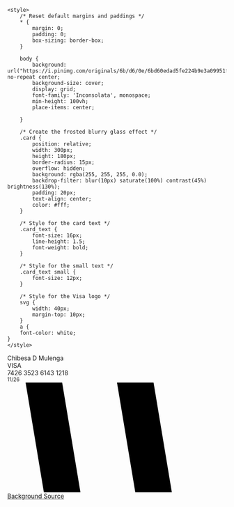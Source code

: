 <html lang="en">
<head>
    <meta charset="UTF-8">
    <meta name="viewport" content="width=device-width, initial-scale=1.0">
    <title>Frosted Glass Credit Card</title>
    <!-- Import the Inconsolata font from Google Fonts -->
    <link rel="stylesheet" href="https://fonts.googleapis.com/css2?family=Inconsolata&display=swap">

    <style>
        /* Reset default margins and paddings */
        * {
            margin: 0;
            padding: 0;
            box-sizing: border-box;
        }

        body {
            background: url("https://i.pinimg.com/originals/6b/d6/0e/6bd60edad5fe224b9e3a09951f6bf895.jpg") no-repeat center;
            background-size: cover;
            display: grid;
            font-family: 'Inconsolata', monospace;
            min-height: 100vh;
            place-items: center;
            
        }

        /* Create the frosted blurry glass effect */
        .card {
            position: relative;
            width: 300px;
            height: 180px;
            border-radius: 15px;
            overflow: hidden;
            background: rgba(255, 255, 255, 0.0);
            backdrop-filter: blur(10px) saturate(100%) contrast(45%) brightness(130%);
            padding: 20px;
            text-align: center;
            color: #fff;
        }

        /* Style for the card text */
        .card_text {
            font-size: 16px;
            line-height: 1.5;
            font-weight: bold;
        }

        /* Style for the small text */
        .card_text small {
            font-size: 12px;
        }

        /* Style for the Visa logo */
        svg {
            width: 40px;
            margin-top: 10px;
        }
        a {
        font-color: white;
    }
    </style>
</head>
<body>
    <div class="card">
        <div class="card_text">
            Chibesa D Mulenga
            <br>
            VISA
            <br>
            7426 3523 6143 1218
            <br>
            <small>11/26</small>
        </div>
        <!-- Insert Visa logo here -->
        <svg xmlns="http://www.w3.org/2000/svg" viewBox="0 0 48 24">
            <!-- Replace the following path data with the actual Visa logo path data -->
            <path d="M4 0l4 24h8l-4-24h-8zm20 0l4 24h8l-4-24h-8z"/>
        </svg>
    </div>
</body>
<footer> 
    <a href="https://i.pinimg.com/originals/6b/d6/0e/6bd60edad5fe224b9e3a09951f6bf895.jpg">Background Source</a>
</footer>
</html>
